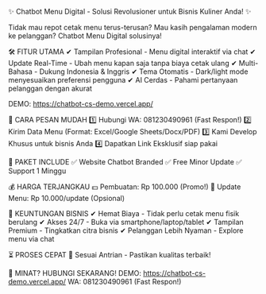 ✨ Chatbot Menu Digital - Solusi Revolusioner untuk Bisnis Kuliner Anda! ✨

Tidak mau repot cetak menu terus-terusan? Mau kasih pengalaman modern ke pelanggan? Chatbot Menu Digital solusinya!

🛠️ FITUR UTAMA
✔ Tampilan Profesional - Menu digital interaktif via chat
✔ Update Real-Time - Ubah menu kapan saja tanpa biaya cetak ulang
✔ Multi-Bahasa - Dukung Indonesia & Inggris
✔ Tema Otomatis - Dark/light mode menyesuaikan preferensi pengguna
✔ AI Cerdas - Pahami pertanyaan pelanggan dengan akurat

DEMO: https://chatbot-cs-demo.vercel.app/

📲 CARA PESAN MUDAH
1️⃣ Hubungi WA: 081230490961 (Fast Respon!)
2️⃣ Kirim Data Menu (Format: Excel/Google Sheets/Docx/PDF)
3️⃣ Kami Develop Khusus untuk bisnis Anda
4️⃣ Dapatkan Link Eksklusif siap pakai

🎁 PAKET INCLUDE
✅ Website Chatbot Branded
✅ Free Minor Update
✅ Support 1 Minggu

💰 HARGA TERJANGKAU
💵 Pembuatan: Rp 100.000 (Promo!)
🔄 Update Menu: Rp 10.000/update (Opsional)

🚀 KEUNTUNGAN BISNIS
✔ Hemat Biaya - Tidak perlu cetak menu fisik berulang
✔ Akses 24/7 - Buka via smartphone/laptop/tablet
✔ Tampilan Premium - Tingkatkan citra bisnis
✔ Pelanggan Lebih Nyaman - Explore menu via chat

⏳ PROSES CEPAT
📅 Sesuai Antrian - Pastikan kualitas terbaik!

📱 MINAT? HUBUNGI SEKARANG!
DEMO: https://chatbot-cs-demo.vercel.app/
WA: 081230490961 (Fast Respon!)